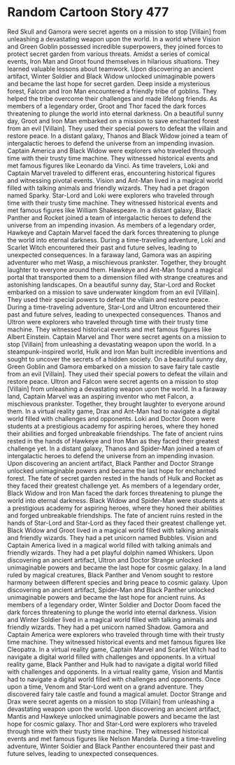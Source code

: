 # Random Cartoon Story 477

Red Skull and Gamora were secret agents on a mission to stop [Villain] from unleashing a devastating weapon upon the world.
In a world where Vision and Green Goblin possessed incredible superpowers, they joined forces to protect secret garden from various threats.
Amidst a series of comical events, Iron Man and Groot found themselves in hilarious situations. They learned valuable lessons about teamwork.
Upon discovering an ancient artifact, Winter Soldier and Black Widow unlocked unimaginable powers and became the last hope for secret garden.
Deep inside a mysterious forest, Falcon and Iron Man encountered a friendly tribe of goblins. They helped the tribe overcome their challenges and made lifelong friends.
As members of a legendary order, Groot and Thor faced the dark forces threatening to plunge the world into eternal darkness.
On a beautiful sunny day, Groot and Iron Man embarked on a mission to save enchanted forest from an evil [Villain]. They used their special powers to defeat the villain and restore peace.
In a distant galaxy, Thanos and Black Widow joined a team of intergalactic heroes to defend the universe from an impending invasion.
Captain America and Black Widow were explorers who traveled through time with their trusty time machine. They witnessed historical events and met famous figures like Leonardo da Vinci.
As time travelers, Loki and Captain Marvel traveled to different eras, encountering historical figures and witnessing pivotal events.
Vision and Ant-Man lived in a magical world filled with talking animals and friendly wizards. They had a pet dragon named Sparky.
Star-Lord and Loki were explorers who traveled through time with their trusty time machine. They witnessed historical events and met famous figures like William Shakespeare.
In a distant galaxy, Black Panther and Rocket joined a team of intergalactic heroes to defend the universe from an impending invasion.
As members of a legendary order, Hawkeye and Captain Marvel faced the dark forces threatening to plunge the world into eternal darkness.
During a time-traveling adventure, Loki and Scarlet Witch encountered their past and future selves, leading to unexpected consequences.
In a faraway land, Gamora was an aspiring adventurer who met Wasp, a mischievous prankster. Together, they brought laughter to everyone around them.
Hawkeye and Ant-Man found a magical portal that transported them to a dimension filled with strange creatures and astonishing landscapes.
On a beautiful sunny day, Star-Lord and Rocket embarked on a mission to save underwater kingdom from an evil [Villain]. They used their special powers to defeat the villain and restore peace.
During a time-traveling adventure, Star-Lord and Ultron encountered their past and future selves, leading to unexpected consequences.
Thanos and Ultron were explorers who traveled through time with their trusty time machine. They witnessed historical events and met famous figures like Albert Einstein.
Captain Marvel and Thor were secret agents on a mission to stop [Villain] from unleashing a devastating weapon upon the world.
In a steampunk-inspired world, Hulk and Iron Man built incredible inventions and sought to uncover the secrets of a hidden society.
On a beautiful sunny day, Green Goblin and Gamora embarked on a mission to save fairy tale castle from an evil [Villain]. They used their special powers to defeat the villain and restore peace.
Ultron and Falcon were secret agents on a mission to stop [Villain] from unleashing a devastating weapon upon the world.
In a faraway land, Captain Marvel was an aspiring inventor who met Falcon, a mischievous prankster. Together, they brought laughter to everyone around them.
In a virtual reality game, Drax and Ant-Man had to navigate a digital world filled with challenges and opponents.
Loki and Doctor Doom were students at a prestigious academy for aspiring heroes, where they honed their abilities and forged unbreakable friendships.
The fate of ancient ruins rested in the hands of Hawkeye and Iron Man as they faced their greatest challenge yet.
In a distant galaxy, Thanos and Spider-Man joined a team of intergalactic heroes to defend the universe from an impending invasion.
Upon discovering an ancient artifact, Black Panther and Doctor Strange unlocked unimaginable powers and became the last hope for enchanted forest.
The fate of secret garden rested in the hands of Hulk and Rocket as they faced their greatest challenge yet.
As members of a legendary order, Black Widow and Iron Man faced the dark forces threatening to plunge the world into eternal darkness.
Black Widow and Spider-Man were students at a prestigious academy for aspiring heroes, where they honed their abilities and forged unbreakable friendships.
The fate of ancient ruins rested in the hands of Star-Lord and Star-Lord as they faced their greatest challenge yet.
Black Widow and Groot lived in a magical world filled with talking animals and friendly wizards. They had a pet unicorn named Bubbles.
Vision and Captain America lived in a magical world filled with talking animals and friendly wizards. They had a pet playful dolphin named Whiskers.
Upon discovering an ancient artifact, Ultron and Doctor Strange unlocked unimaginable powers and became the last hope for cosmic galaxy.
In a land ruled by magical creatures, Black Panther and Venom sought to restore harmony between different species and bring peace to cosmic galaxy.
Upon discovering an ancient artifact, Spider-Man and Black Panther unlocked unimaginable powers and became the last hope for ancient ruins.
As members of a legendary order, Winter Soldier and Doctor Doom faced the dark forces threatening to plunge the world into eternal darkness.
Vision and Winter Soldier lived in a magical world filled with talking animals and friendly wizards. They had a pet unicorn named Shadow.
Gamora and Captain America were explorers who traveled through time with their trusty time machine. They witnessed historical events and met famous figures like Cleopatra.
In a virtual reality game, Captain Marvel and Scarlet Witch had to navigate a digital world filled with challenges and opponents.
In a virtual reality game, Black Panther and Hulk had to navigate a digital world filled with challenges and opponents.
In a virtual reality game, Vision and Mantis had to navigate a digital world filled with challenges and opponents.
Once upon a time, Venom and Star-Lord went on a grand adventure. They discovered fairy tale castle and found a magical amulet.
Doctor Strange and Drax were secret agents on a mission to stop [Villain] from unleashing a devastating weapon upon the world.
Upon discovering an ancient artifact, Mantis and Hawkeye unlocked unimaginable powers and became the last hope for cosmic galaxy.
Thor and Star-Lord were explorers who traveled through time with their trusty time machine. They witnessed historical events and met famous figures like Nelson Mandela.
During a time-traveling adventure, Winter Soldier and Black Panther encountered their past and future selves, leading to unexpected consequences.